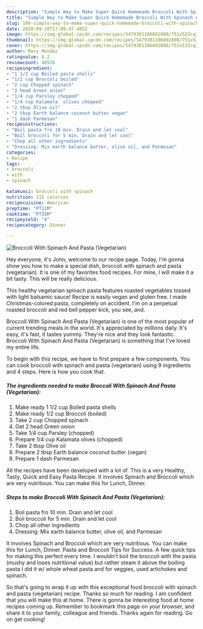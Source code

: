 ```yaml
---
description: "Simple Way to Make Super Quick Homemade Broccoli With Spinach And Pasta (Vegetarian)"
title: "Simple Way to Make Super Quick Homemade Broccoli With Spinach And Pasta (Vegetarian)"
slug: 109-simple-way-to-make-super-quick-homemade-broccoli-with-spinach-and-pasta-vegetarian
date: 2020-09-10T17:09:47.485Z
image: https://img-global.cpcdn.com/recipes/5479301106892800/751x532cq70/broccoli-with-spinach-and-pasta-vegetarian-recipe-main-photo.jpg
thumbnail: https://img-global.cpcdn.com/recipes/5479301106892800/751x532cq70/broccoli-with-spinach-and-pasta-vegetarian-recipe-main-photo.jpg
cover: https://img-global.cpcdn.com/recipes/5479301106892800/751x532cq70/broccoli-with-spinach-and-pasta-vegetarian-recipe-main-photo.jpg
author: Mary Mendez
ratingvalue: 4.2
reviewcount: 40526
recipeingredient:
- "1 1/2 cup Boiled pasta shells"
- "1/2 cup Broccoli boiled"
- "2 cup Chopped spinach"
- "2 head Green onion"
- "1/4 cup Parsley chopped"
- "1/4 cup Kalamata  olives chopped"
- "2 tbsp Olive oil"
- "2 tbsp Earth balance coconut butter vegan"
- "1 dash Parmesan"
recipeinstructions:
- "Boil pasta fro 10 min. Drain and let cool"
- "Boil broccoli for 5 min. Drain and let cool"
- "Chop all other ingredients"
- "Dressing: Mix earth balance butter, olive oil, and Parmesan"
categories:
- Recipe
tags:
- broccoli
- with
- spinach

katakunci: broccoli with spinach 
nutrition: 215 calories
recipecuisine: American
preptime: "PT11M"
cooktime: "PT35M"
recipeyield: "4"
recipecategory: Dinner

---
```



![Broccoli With Spinach And Pasta (Vegetarian)](https://img-global.cpcdn.com/recipes/5479301106892800/751x532cq70/broccoli-with-spinach-and-pasta-vegetarian-recipe-main-photo.jpg)

Hey everyone, it's John, welcome to our recipe page. Today, I'm gonna show you how to make a special dish, broccoli with spinach and pasta (vegetarian). It is one of my favorites food recipes. For mine, I will make it a bit tasty. This will be really delicious.

This healthy vegetarian spinach pasta features roasted vegetables tossed with light balsamic sauce! Recipe is easily vegan and gluten free. I made Christmas-colored pasta, completely on accident. I&#39;m on a perpetual roasted broccoli and red bell pepper kick, you see, and.

Broccoli With Spinach And Pasta (Vegetarian) is one of the most popular of current trending meals in the world. It's appreciated by millions daily. It's easy, it's fast, it tastes yummy. They're nice and they look fantastic. Broccoli With Spinach And Pasta (Vegetarian) is something that I've loved my entire life.


To begin with this recipe, we have to first prepare a few components. You can cook broccoli with spinach and pasta (vegetarian) using 9 ingredients and 4 steps. Here is how you cook that.

<!--inarticleads1-->

##### The ingredients needed to make Broccoli With Spinach And Pasta (Vegetarian):

1. Make ready 1 1/2 cup Boiled pasta shells
1. Make ready 1/2 cup Broccoli (boiled)
1. Take 2 cup Chopped spinach
1. Get 2 head Green onion
1. Take 1/4 cup Parsley (chopped)
1. Prepare 1/4 cup Kalamata  olives (chopped)
1. Take 2 tbsp Olive oil
1. Prepare 2 tbsp Earth balance coconut butter (vegan)
1. Prepare 1 dash Parmesan


All the recipes have been developed with a lot of. This is a very Healthy, Tasty, Quick and Easy Pasta Recipe. It involves Spinach and Broccoli which are very nutritious. You can make this for Lunch, Dinner. 

<!--inarticleads2-->

##### Steps to make Broccoli With Spinach And Pasta (Vegetarian):

1. Boil pasta fro 10 min. Drain and let cool
1. Boil broccoli for 5 min. Drain and let cool
1. Chop all other ingredients
1. Dressing: Mix earth balance butter, olive oil, and Parmesan


It involves Spinach and Broccoli which are very nutritious. You can make this for Lunch, Dinner. Pasta and Broccoli Tips for Success. A few quick tips for making this perfect every time. I wouldn&#39;t boil the broccoli with the pasta (mushy and loses nutritional value) but rather steam it above the boiling pasta I did it w/ whole wheat pasta and for veggies, used artichokes and spinach. 

So that's going to wrap it up with this exceptional food broccoli with spinach and pasta (vegetarian) recipe. Thanks so much for reading. I am confident that you will make this at home. There is gonna be interesting food at home recipes coming up. Remember to bookmark this page on your browser, and share it to your family, colleague and friends. Thanks again for reading. Go on get cooking!
